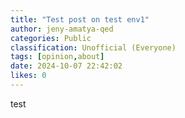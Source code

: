 ```yaml
---
title: "Test post on test env1"
author: jeny-amatya-qed
categories: Public
classification: Unofficial (Everyone)
tags: [opinion,about]
date: 2024-10-07 22:42:02 
likes: 0
---
```


test